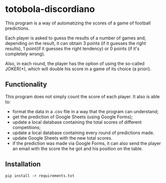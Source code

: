 # totobola-discordiano

This program is a way of automatizing the scores of a game of football predictions.

Each player is asked to guess the results of a number of games and, depending on the result, it can obtain 3 points (if it guesses the right results), 1 point(if it guesses the right tendency) or 0 points (if it's completely wrong).

Also, in each round, the player has the option of using the so-called JOKER(*), which will double his score in a game of its choice (a priori).

## Functionality

This program does not simply count the score of each player. It also is able to:
- format the data in a .csv file in a way that the program can understand;
- get the prediction of Google Sheets (using Google Forms);
- update a local database containing the total scores of different competitions;
- update a local database containing every round of predictions made.
- update Google Sheets with the new total scores.
- if the prediction was made via Google Forms, it can also send the player an email with the score the he got and his position on the table.

## Installation

```shell
pip install -r requirements.txt
```
